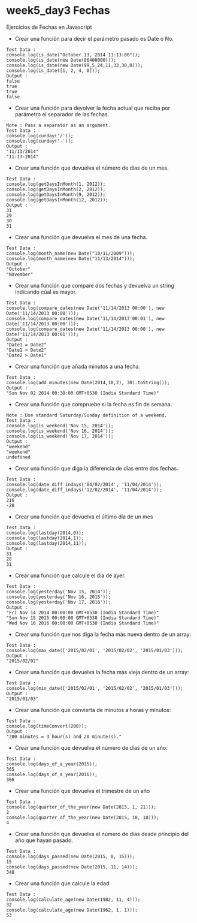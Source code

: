 # week5_day3 Fechas
Ejercicios de Fechas en Javascript

* Crear una función para decir el parámetro pasado es Date o No.
```
Test Data :
console.log(is_date("October 13, 2014 11:13:00"));
console.log(is_date(new Date(86400000)));
console.log(is_date(new Date(99,5,24,11,33,30,0)));
console.log(is_date([1, 2, 4, 0]));
Output :
false
true
true
false
```

* Crear una función para devolver la fecha actual que reciba por parámetro el separador de las fechas.
```
Note : Pass a separator as an argument.
Test Data :
console.log(curday('/'));
console.log(curday('-'));
Output :
"11/13/2014"
"11-13-2014"
```

* Crear una función que devuelva el número de dias de un mes.
```
Test Data :
console.log(getDaysInMonth(1, 2012));
console.log(getDaysInMonth(2, 2012));
console.log(getDaysInMonth(9, 2012));
console.log(getDaysInMonth(12, 2012));
Output :
31
29
30
31
```

* Crear una función que devuelva el mes de una fecha.
```
Test Data :
console.log(month_name(new Date("10/11/2009")));
console.log(month_name(new Date("11/13/2014")));
Output :
"October"
"November"
```

* Crear una función que compare dos fechas y devuelva un string indicando cúal es mayor.
```
Test Data :
console.log(compare_dates(new Date('11/14/2013 00:00'), new Date('11/14/2013 00:00')));
console.log(compare_dates(new Date('11/14/2013 00:01'), new Date('11/14/2013 00:00')));
console.log(compare_dates(new Date('11/14/2013 00:00'), new Date('11/14/2013 00:01')));
Output :
"Date1 = Date2"
"Date1 > Date2"
"Date2 > Date1"
```

* Crear una función que añada minutos a una fecha.
```
Test Data :
console.log(add_minutes(new Date(2014,10,2), 30).toString());
Output :
"Sun Nov 02 2014 00:30:00 GMT+0530 (India Standard Time)"
```

* Crear una función que compruebe si la fecha es fin de semana.
```
Note : Use standard Saturday/Sunday definition of a weekend.
Test Data :
console.log(is_weekend('Nov 15, 2014'));
console.log(is_weekend('Nov 16, 2014'));
console.log(is_weekend('Nov 17, 2014'));
Output :
"weekend"
"weekend"
undefined
```

* Crear una función que diga la diferencia de días entre dos fechas.
```
Test Data :
console.log(date_diff_indays('04/02/2014', '11/04/2014'));
console.log(date_diff_indays('12/02/2014', '11/04/2014'));
Output :
216
-28
```

* Crear una función que devuelva el último día de un mes
```
Test Data :
console.log(lastday(2014,0));
console.log(lastday(2014,1));
console.log(lastday(2014,11));
Output :
31
28
31
```

* Crear una función que calcule el dia de ayer.
```
Test Data :
console.log(yesterday('Nov 15, 2014'));
console.log(yesterday('Nov 16, 2015'));
console.log(yesterday('Nov 17, 2016'));
Output :
"Fri Nov 14 2014 00:00:00 GMT+0530 (India Standard Time)"
"Sun Nov 15 2015 00:00:00 GMT+0530 (India Standard Time)"
"Wed Nov 16 2016 00:00:00 GMT+0530 (India Standard Time)"
```

* Crear una función que nos diga la fecha más nueva dentro de un array:
```
Test Data :
console.log(max_date(['2015/02/01', '2015/02/02', '2015/01/03']));
Output :
"2015/02/02"
```

* Crear una función que devuelva la fecha más vieja dentro de un array:
```
Test Data :
console.log(min_date(['2015/02/01', '2015/02/02', '2015/01/03']));
Output :
"2015/01/03"
```

* Crear una función que convierta de minutos a horas y minutos:
```
Test Data :
console.log(timeConvert(200));
Output :
"200 minutes = 3 hour(s) and 20 minute(s)."
```

* Crear una función que devuelva el número de dias de un año:
```
Test Data :
console.log(days_of_a_year(2015));
365
console.log(days_of_a_year(2016));
366
```

* Crear una función que devuelva el trimestre de un año
```
Test Data :
console.log(quarter_of_the_year(new Date(2015, 1, 21)));
2
console.log(quarter_of_the_year(new Date(2015, 10, 18)));
4
```

* Crear una función que devuelva el número de dias desde principio del año que hayan pasado.
```
Test Data :
console.log(days_passed(new Date(2015, 0, 15)));
15
console.log(days_passed(new Date(2015, 11, 14)));
348
```

* Crear una función que calcule la edad
```
Test Data :
console.log(calculate_age(new Date(1982, 11, 4)));
32
console.log(calculate_age(new Date(1962, 1, 1)));
53
```

